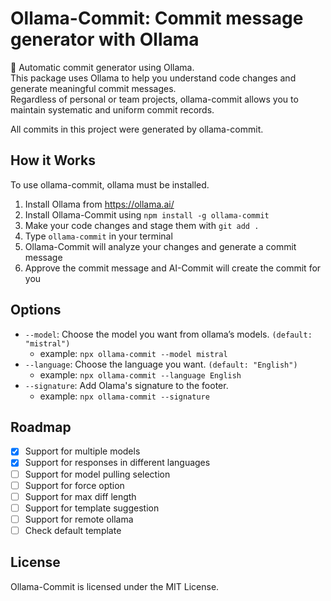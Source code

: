 # **Ollama-Commit: Commit message generator with Ollama**

🚀 Automatic commit generator using Ollama.  
This package uses Ollama to help you understand code changes and generate meaningful commit messages.  
Regardless of personal or team projects, ollama-commit allows you to maintain systematic and uniform commit records.

All commits in this project were generated by ollama-commit.

## How it Works

To use ollama-commit, ollama must be installed.

1. Install Ollama from <https://ollama.ai/>  
2. Install Ollama-Commit using `npm install -g ollama-commit`
3. Make your code changes and stage them with `git add .`
4. Type `ollama-commit` in your terminal
5. Ollama-Commit will analyze your changes and generate a commit message
6. Approve the commit message and AI-Commit will create the commit for you

## Options

- `--model`: Choose the model you want from ollama’s models. `(default: "mistral")`
  - example: `npx ollama-commit --model mistral`
- `--language`: Choose the language you want. `(default: "English")`
  - example: `npx ollama-commit --language English`
- `--signature`: Add Olama's signature to the footer.
  - example: `npx ollama-commit --signature`

## Roadmap

- [x] Support for multiple models
- [x] Support for responses in different languages
- [ ] Support for model pulling selection
- [ ] Support for force option
- [ ] Support for max diff length
- [ ] Support for template suggestion
- [ ] Support for remote ollama
- [ ] Check default template

## License

Ollama-Commit is licensed under the MIT License.

